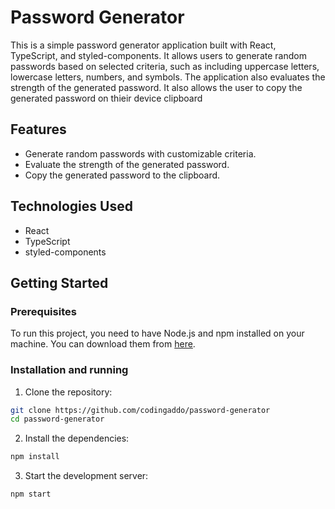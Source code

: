 # Password Generator

This is a simple password generator application built with React, TypeScript, and styled-components. It allows users to generate random passwords based on selected criteria, such as including uppercase letters, lowercase letters, numbers, and symbols. The application also evaluates the strength of the generated password. It also allows the user to copy the generated password on thieir device clipboard

## Features

- Generate random passwords with customizable criteria.
- Evaluate the strength of the generated password.
- Copy the generated password to the clipboard.

## Technologies Used

- React
- TypeScript
- styled-components

## Getting Started

### Prerequisites

To run this project, you need to have Node.js and npm installed on your machine. You can download them from [here](https://nodejs.org/).

### Installation and running

1. Clone the repository:

```bash
git clone https://github.com/codingaddo/password-generator
cd password-generator
```

2. Install the dependencies:

```bash
npm install
```

3. Start the development server:

```bash
npm start
```
